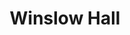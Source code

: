 ---
events:
- building: Winslow Hall
  categories: winslow-hall
  description: The African American Student Advisory Council began issuing report
    cards grading the university on enrollment, retention, and graduation of African
    American students. The report card gave NCSU an F for recruiting black students.
  event_decade: '2000'
  event_id: '34'
  excerpt: The African American Student Advisory Council began issuing report cards
    grading the university on enrollment, retention, and graduation of African American
    students. The report card gave NCSU an F for recruiting black students.
  image id (orig): mc00336_Winslow-Hall-Mar-2010
  image_caption: Winslow Hall
  image_id: mc00336_Winslow-Hall-Mar-2010
  image_link: https://d.lib.ncsu.edu/collections/catalog/mc00336_Winslow-Hall-Mar-2010
  start_date: 01/01/2002
  title: African American Student Advisory Council Report Cards
  year: '2002'
- building: Winslow Hall
  categories: winslow-hall
  description: The unit moved into Winslow Hall when the Alumni Association went to
    a new building on Centennial Campus.
  event_decade: '2000'
  event_id: '35'
  excerpt: The unit moved into Winslow Hall when the Alumni Association went to a
    new building on Centennial Campus.
  image id (orig): mc00336_Winslow-Hall-Mar-2010
  image_caption: Winslow Hall
  image_id: mc00336_Winslow-Hall-Mar-2010
  image_link: https://d.lib.ncsu.edu/collections/catalog/mc00336_Winslow-Hall-Mar-2010
  start_date: 01/01/2006
  title: Office for Diversity and African American Affairs moves to Winslow Hall
  year: '2006'
- building: Winslow Hall
  categories: winslow-hall
  description: The Office for Diversity and Inclusion moved to Winslow Hall, following
    the completion of a new Alumni Association building on Centennial Campus in 2006.
  event_decade: '2000'
  event_id: '54'
  excerpt: The Office for Diversity and Inclusion moved to Winslow Hall, following
    the completion of a new Alumni Association building on Centennial Campus in 2006.
  image id (orig): mc00336_Winslow-Hall-Nov-2009
  image_caption: Winslow Hall
  image_id: mc00336_Winslow-Hall-Nov-2009
  image_link: https://d.lib.ncsu.edu/collections/catalog/mc00336_Winslow-Hall-Nov-2009
  redirect_from: /events/51/index.html
  start_date: 01/01/2006
  title: Office for Diversity and Inclusion Moves to Winslow Hall
  year: '2006'
- building: Winslow Hall
  categories: winslow-hall
  description: An early African American woman employee of the university was Ellen
    McGuire, who began working at NC State in 1889. McGuire worked at State for 50
    years, retiring in 1939. According to a 1939 Technician article, McGuire was born
    into slavery on a North Carolina plantation. Although McGuire maintained many
    responsibilities during the time she was employed by the college, she spent her
    last 31 years working in the infirmary.
  event_decade: '1880'
  event_id: '69'
  excerpt: An early African American woman employee of the university was Ellen McGuire,
    who began working at NC State in 1889. McGuire worked at State for 50 years, retiring
    in 1939. According to a 1939 Technician article, McGuire was born into slavery
    on a North Carolina plantation. Although McGuire maintained many responsibilities
    during the time she was employed by the college, she spent her last 31 years working
    in the infirmary.
  image id (orig): 0003912
  image_caption: Infirmary
  image_id: 0003912
  image_link: https://d.lib.ncsu.edu/collections/catalog/0003912
  redirect_from: /events/33/index.html
  start_date: '1889'
  title: Formerly Enslaved Woman Began 50 Year Career at University
  year: '1889'
- building: Winslow Hall
  categories: winslow-hall
  description: University administration created the position of Vice Provost for
    Diversity and African American Affairs. One stated goal of this position was to
    improve the experience of black students and other minorities.
  event_decade: '2000'
  event_id: '70'
  excerpt: University administration created the position of Vice Provost for Diversity
    and African American Affairs. One stated goal of this position was to improve
    the experience of black students and other minorities.
  image id (orig): mc00336_Winslow-Hall-Nov-2009
  image_caption: Winslow Hall
  image_id: mc00336_Winslow-Hall-Nov-2009
  image_link: https://d.lib.ncsu.edu/collections/catalog/mc00336_Winslow-Hall-Nov-2009
  redirect_from: /events/32/index.html
  start_date: 01/01/2000
  title: Vice Provost for Diversity and African American Affairs
  year: '2000'
lat: '35.784901'
layout: post
lng: '-78.664101'
order: 30
permalink: places/winslow-hall/
place: winslow-hall
route:
  code: Ok
  routes:
  - distance: 90.57
    duration: 65.782
    geometry:
      coordinates:
      - - -78.664044
        - 35.784757
      - - -78.664049
        - 35.784756
      - - -78.664074
        - 35.784747
      - - -78.664115
        - 35.784735
      - - -78.664157
        - 35.784728
      - - -78.664198
        - 35.784729
      - - -78.66424
        - 35.784743
      - - -78.664293
        - 35.784775
      - - -78.664333
        - 35.784747
      - - -78.66436
        - 35.78473
      - - -78.664396
        - 35.784705
      - - -78.664432
        - 35.78468
      - - -78.664413
        - 35.78464
      - - -78.664399
        - 35.784604
      - - -78.6644
        - 35.78457
      - - -78.664415
        - 35.784539
      - - -78.664451
        - 35.784497
      - - -78.664585
        - 35.784382
      - - -78.664611
        - 35.784364
      - - -78.664664
        - 35.784319
      type: LineString
    legs:
    - admins:
      - iso_3166_1: US
        iso_3166_1_alpha3: USA
      distance: 90.57
      duration: 65.782
      steps:
      - distance: 25.322
        driving_side: right
        duration: 17.832
        geometry:
          coordinates:
          - - -78.664044
            - 35.784757
          - - -78.664049
            - 35.784756
          - - -78.664074
            - 35.784747
          - - -78.664115
            - 35.784735
          - - -78.664157
            - 35.784728
          - - -78.664198
            - 35.784729
          - - -78.66424
            - 35.784743
          - - -78.664293
            - 35.784775
          type: LineString
        intersections:
        - admin_index: 0
          bearings:
          - 247
          duration: 2.339
          entry:
          - true
          geometry_index: 0
          is_urban: true
          location:
          - -78.664044
          - 35.784757
          mapbox_streets_v8:
            class: service
          out: 0
          weight: 2.339
        - admin_index: 0
          bearings:
          - 67
          - 254
          entry:
          - false
          - true
          geometry_index: 2
          in: 0
          is_urban: true
          location:
          - -78.664074
          - 35.784747
          mapbox_streets_v8:
            class: service
          out: 1
        maneuver:
          bearing_after: 247
          bearing_before: 0
          instruction: Walk west on the walkway.
          location:
          - -78.664044
          - 35.784757
          type: depart
        mode: walking
        name: ''
        weight: 17.832
      - distance: 16
        driving_side: right
        duration: 13.268
        geometry:
          coordinates:
          - - -78.664293
            - 35.784775
          - - -78.664333
            - 35.784747
          - - -78.66436
            - 35.78473
          - - -78.664396
            - 35.784705
          - - -78.664432
            - 35.78468
          type: LineString
        intersections:
        - admin_index: 0
          bearings:
          - 124
          - 229
          duration: 3.521
          entry:
          - false
          - true
          geometry_index: 7
          in: 0
          is_urban: true
          location:
          - -78.664293
          - 35.784775
          mapbox_streets_v8:
            class: service
          out: 1
          weight: 3.521
        - admin_index: 0
          bearings:
          - 49
          - 231
          duration: 5.93
          entry:
          - false
          - true
          geometry_index: 8
          in: 0
          is_urban: true
          location:
          - -78.664333
          - 35.784747
          mapbox_streets_v8:
            class: service
          out: 1
          turn_duration: 1
          turn_weight: 1
          weight: 5.93
        - admin_index: 0
          bearings:
          - 51
          - 229
          entry:
          - false
          - true
          geometry_index: 10
          in: 0
          is_urban: true
          location:
          - -78.664396
          - 35.784705
          mapbox_streets_v8:
            class: service
          out: 1
          turn_duration: 1
          turn_weight: 1
        maneuver:
          bearing_after: 229
          bearing_before: 304
          instruction: Turn left onto the walkway.
          location:
          - -78.664293
          - 35.784775
          modifier: left
          type: turn
        mode: walking
        name: ''
        weight: 13.268
      - distance: 49.248
        driving_side: right
        duration: 34.682
        geometry:
          coordinates:
          - - -78.664432
            - 35.78468
          - - -78.664413
            - 35.78464
          - - -78.664399
            - 35.784604
          - - -78.6644
            - 35.78457
          - - -78.664415
            - 35.784539
          - - -78.664451
            - 35.784497
          - - -78.664585
            - 35.784382
          - - -78.664611
            - 35.784364
          - - -78.664664
            - 35.784319
          type: LineString
        intersections:
        - admin_index: 0
          bearings:
          - 49
          - 172
          duration: 15.493
          entry:
          - false
          - true
          geometry_index: 11
          in: 0
          is_urban: true
          location:
          - -78.664432
          - 35.78468
          mapbox_streets_v8:
            class: service
          out: 1
          weight: 15.493
        - admin_index: 0
          bearings:
          - 17
          - 223
          entry:
          - false
          - true
          geometry_index: 16
          in: 0
          is_urban: true
          location:
          - -78.664451
          - 35.784497
          mapbox_streets_v8:
            class: service
          out: 1
        maneuver:
          bearing_after: 172
          bearing_before: 229
          instruction: Turn left onto the walkway.
          location:
          - -78.664432
          - 35.78468
          modifier: left
          type: turn
        mode: walking
        name: ''
        weight: 34.682
      - distance: 0
        driving_side: right
        duration: 0
        geometry:
          coordinates:
          - - -78.664664
            - 35.784319
          - - -78.664664
            - 35.784319
          type: LineString
        intersections:
        - admin_index: 0
          bearings:
          - 45
          entry:
          - true
          geometry_index: 19
          in: 0
          location:
          - -78.664664
          - 35.784319
        maneuver:
          bearing_after: 0
          bearing_before: 225
          instruction: Your destination is on the right.
          location:
          - -78.664664
          - 35.784319
          modifier: right
          type: arrive
        mode: walking
        name: ''
        weight: 0
      summary: ''
      weight: 65.782
    weight: 65.782
    weight_name: pedestrian
  uuid: EtiiGTHL_vw4Q0OCnp44jjecgw7k04FtkLtU4LoIfyWeIfLPHSDaPw==
  waypoints:
  - distance: 16.805
    location:
    - -78.664044
    - 35.784757
    name: ''
  - distance: 29.46
    location:
    - -78.664664
    - 35.784319
    name: ''
title: Winslow Hall

---